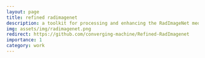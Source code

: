 ```yaml
---
layout: page
title: refined radimagenet
description: a toolkit for processing and enhancing the RadImageNet medical imaging dataset, featuring advanced data organization and reliable model benchmarking capabilities. This conversion tool transforms raw radiological images into a refined and stratified structure, optimized for deep learning applications.
img: assets/img/radimagenet.png
redirect: https://github.com/converging-machine/Refined-RadImagenet
importance: 1
category: work
---
```

